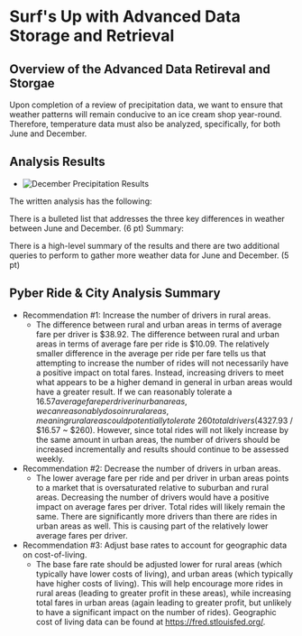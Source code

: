 # Surf's Up with Advanced Data Storage and Retrieval

## Overview of the Advanced Data Retireval and Storgae
Upon completion of a review of precipitation data, we want to ensure that weather patterns will remain conducive to an ice cream shop year-round.  Therefore, temperature data must also be analyzed, specifically, for both June and December.

## Analysis Results
*    ![December Precipitation Results](surfs_up/dec_precip_stats.PNG)




The written analysis has the following:

There is a bulleted list that addresses the three key differences in weather between June and December. (6 pt)
Summary:

There is a high-level summary of the results and there are two additional queries to perform to gather more weather data for June and December. (5 pt)


## Pyber Ride & City Analysis Summary
* Recommendation #1:  Increase the number of drivers in rural areas. 
  * The difference between rural and urban areas in terms of average fare per driver is $38.92.  The difference between rural and urban areas in terms of average fare per ride is $10.09.  The relatively smaller difference in the average per ride per fare tells us that attempting to increase the number of rides will not necessarily have a positive impact on total fares.  Instead, increasing drivers to meet what appears to be a higher demand in general in urban areas would have a greater result.  If we can reasonably tolerate a $16.57 average fare per driver in urban areas, we can reasonably do so in rural areas, meaning rural areas could potentially tolerate ~260 total drivers ($4327.93 / $16.57 ~ $260).  However, since total rides will not likely increase by the same amount in urban areas, the number of drivers should be increased incrementally and results should continue to be assessed weekly.
* Recommendation #2:  Decrease the number of drivers in urban areas.
  * The lower average fare per ride and per driver in urban areas points to a market that is oversaturated relative to suburban and rural areas.  Decreasing the number of drivers would have a positive impact on average fares per driver.  Total rides will likely remain the same.  There are significantly more drivers than there are rides in urban areas as well.  This is causing part of the relatively lower average fares per driver.
* Recommendation #3:  Adjust base rates to account for geographic data on cost-of-living.
  * The base fare rate should be adjusted lower for rural areas (which typically have lower costs of living), and urban areas (which typically have higher costs of living).  This will help encourage more rides in rural areas (leading to greater profit in these areas), while increasing total fares in urban areas (again leading to greater profit, but unlikely to have a significant impact on the number of rides).  Geographic cost of living data can be found at https://fred.stlouisfed.org/.
